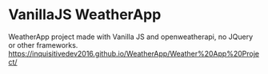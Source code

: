 # VanillaJS WeatherApp
WeatherApp project made with Vanilla JS and openweatherapi, no JQuery or other frameworks.
https://inquisitivedev2016.github.io/WeatherApp/Weather%20App%20Project/
